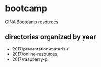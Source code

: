 # bootcamp
GINA Bootcamp resources

## directories organized by year
* 2017/presentation-materials
* 2017/online-resources
* 2017/raspberry-pi
